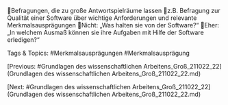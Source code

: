 Befragungen, die zu große Antwortspielräume lassen
z.B. Befragung zur Qualität einer Software über wichtige Anforderungen und relevante 
Merkmalsausprägungen
Nicht: „Was halten sie von der Software?“
Eher: „In welchem Ausmaß können sie ihre Aufgaben mit Hilfe der Software erledigen?“

   Tags & Topics:
   #Merkmalsausprägungen
   #Merkmalsausprägung

[Previous: #Grundlagen des wissenschaftlichen Arbeitens_Groß_211022_22](Grundlagen des wissenschaftlichen Arbeitens_Groß_211022_22.md)

[Next: #Grundlagen des wissenschaftlichen Arbeitens_Groß_211022_22](Grundlagen des wissenschaftlichen Arbeitens_Groß_211022_22.md)